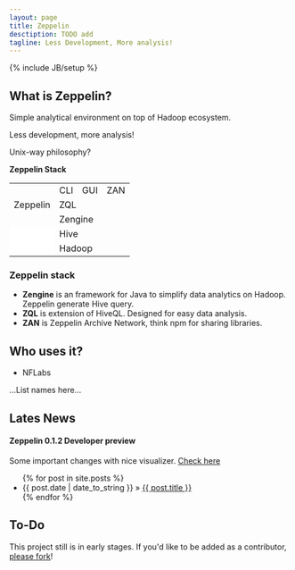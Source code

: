 ```yaml
---
layout: page
title: Zeppelin
desctiption: TODO add
tagline: Less Development, More analysis!
---
```

{% include JB/setup %}


## What is Zeppelin?
Simple analytical environment on top of Hadoop ecosystem.

Less development, more analysis!

Unix-way philosophy?


  <div class="col-md-offset-9 table-container">
    <div class="text-center table-stack">
      <div class="zeppelin-color"><b>Zeppelin Stack</b></div><p></p>
      <table>
		<tbody>
          <tr>
		    <td rowspan="3"><div class="rotate270">Zeppelin</div></td>
		    <td colspan="1">CLI</td>
		    <td colspan="1">GUI</td>
		    <td colspan="1">ZAN</td>
		  </tr>
		  <tr>
		    <td colspan="3">ZQL</td>
		  </tr>
		  <tr>
		    <td colspan="3">Zengine</td>
		  </tr>
		  <tr>
		    <td  style="background-color:#FFFFFF"></td>
		    <td colspan="3" class="gray">Hive</td>
		  </tr>
		  <tr>
		    <td style="background-color:#FFFFFF"></td>
		    <td colspan="3" class="gray">Hadoop</td>
		  </tr>
        </tbody>
      </table>
    </div>
  </div>

### Zeppelin stack
 * **Zengine**  is an framework for Java to simplify data analytics on Hadoop.
   Zeppelin generate Hive query.
 * **ZQL** is extension of HiveQL. Designed for easy data analysis.
 * **ZAN** is Zeppelin Archive Network, think npm for sharing libraries.


## Who uses it?
 * NFLabs

...List names here...


## Lates News


#### Zeppelin 0.1.2 Developer preview ####
 
Some important changes with nice visualizer. [Check here](http://...)

 
<ul class="posts">
  {% for post in site.posts %}
    <li><span>{{ post.date | date_to_string }}</span> &raquo; <a href="{{ BASE_PATH }}{{ post.url }}">{{ post.title }}</a></li>
  {% endfor %}
</ul>

## To-Do

This project still is in early stages. If you'd like to be added as a contributor, [please fork](http://github.com/NFLabs/zeppelin)!



